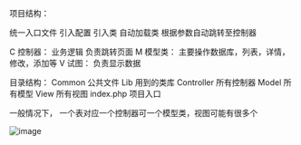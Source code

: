 项目结构：

统一入口文件
引入配置
引入类
自动加载类
根据参数自动跳转至控制器

C 控制器： 业务逻辑 负责跳转页面
M 模型类： 主要操作数据库，列表，详情，修改，添加等
V 试图： 负责显示数据

目录结构：
Common 公共文件
Lib 用到的类库
Controller 所有控制器
Model 所有模型
View 所有视图
index.php 项目入口

一般情况下， 一个表对应一个控制器可一个模型类，视图可能有很多个


![image](http://upload-images.jianshu.io/upload_images/1195879-f52b541ab2cfec0b.png?imageMogr2/auto-orient/strip%7CimageView2/2/w/1240)
